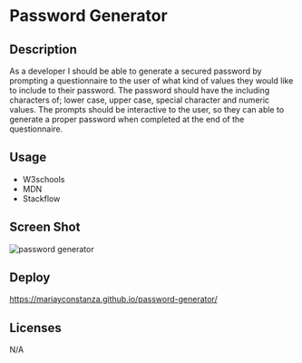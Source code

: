 # Password Generator

## Description
As a developer I should be able to generate a secured password by prompting a questionnaire to the user of what kind of values they would like to include to their password. The password should have the including characters of; lower case, upper case, special character and numeric values. The prompts should be interactive to the user, so they can able to generate a proper password when completed at the end of the questionnaire.  

## Usage
- W3schools
- MDN
- Stackflow
## Screen Shot
![password generator](https://user-images.githubusercontent.com/112887914/200456409-2f0bdbe1-49f6-4cfe-905a-ad9e250308ce.png)

## Deploy
https://mariayconstanza.github.io/password-generator/

## Licenses
N/A
